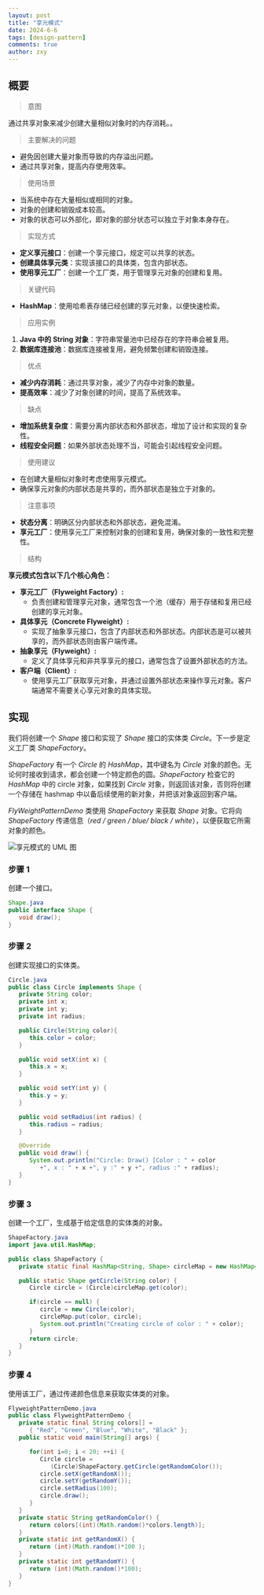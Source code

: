 ```yaml
---
layout: post
title: "享元模式"
date: 2024-6-6
tags: [design-pattern]
comments: true
author: zxy
---
```


## 概要

> 意图

通过共享对象来减少创建大量相似对象时的内存消耗。。

> 主要解决的问题

- 避免因创建大量对象而导致的内存溢出问题。
- 通过共享对象，提高内存使用效率。

> 使用场景

- 当系统中存在大量相似或相同的对象。
- 对象的创建和销毁成本较高。
- 对象的状态可以外部化，即对象的部分状态可以独立于对象本身存在。

> 实现方式

- **定义享元接口**：创建一个享元接口，规定可以共享的状态。
- **创建具体享元类**：实现该接口的具体类，包含内部状态。
- **使用享元工厂**：创建一个工厂类，用于管理享元对象的创建和复用。

> 关键代码

- **HashMap**：使用哈希表存储已经创建的享元对象，以便快速检索。

> 应用实例

1. **Java 中的 String 对象**：字符串常量池中已经存在的字符串会被复用。
2. **数据库连接池**：数据库连接被复用，避免频繁创建和销毁连接。

> 优点

- **减少内存消耗**：通过共享对象，减少了内存中对象的数量。
- **提高效率**：减少了对象创建的时间，提高了系统效率。

> 缺点

- **增加系统复杂度**：需要分离内部状态和外部状态，增加了设计和实现的复杂性。
- **线程安全问题**：如果外部状态处理不当，可能会引起线程安全问题。

> 使用建议

- 在创建大量相似对象时考虑使用享元模式。
- 确保享元对象的内部状态是共享的，而外部状态是独立于对象的。

> 注意事项

- **状态分离**：明确区分内部状态和外部状态，避免混淆。
- **享元工厂**：使用享元工厂来控制对象的创建和复用，确保对象的一致性和完整性。

> 结构

**享元模式包含以下几个核心角色：**

- **享元工厂（Flyweight Factory）:**
  - 负责创建和管理享元对象，通常包含一个池（缓存）用于存储和复用已经创建的享元对象。
- **具体享元（Concrete Flyweight）:**
  - 实现了抽象享元接口，包含了内部状态和外部状态。内部状态是可以被共享的，而外部状态则由客户端传递。
- **抽象享元（Flyweight）:**
  - 定义了具体享元和非共享享元的接口，通常包含了设置外部状态的方法。
- **客户端（Client）:**
  - 使用享元工厂获取享元对象，并通过设置外部状态来操作享元对象。客户端通常不需要关心享元对象的具体实现。

## 实现

我们将创建一个 _Shape_ 接口和实现了 _Shape_ 接口的实体类 _Circle_。下一步是定义工厂类 _ShapeFactory_。

_ShapeFactory_ 有一个 _Circle_ 的 _HashMap_，其中键名为 _Circle_ 对象的颜色。无论何时接收到请求，都会创建一个特定颜色的圆。_ShapeFactory_ 检查它的 _HashMap_ 中的 circle 对象，如果找到 _Circle_ 对象，则返回该对象，否则将创建一个存储在 hashmap 中以备后续使用的新对象，并把该对象返回到客户端。

_FlyWeightPatternDemo_ 类使用 _ShapeFactory_ 来获取 _Shape_ 对象。它将向 _ShapeFactory_ 传递信息（_red / green / blue/ black / white_），以便获取它所需对象的颜色。

![享元模式的 UML 图](https://www.runoob.com/wp-content/uploads/2014/08/20201015-fiyweight.svg)

### 步骤 1

创建一个接口。

```java
Shape.java
public interface Shape {
   void draw();
}
```

### 步骤 2

创建实现接口的实体类。

```java
Circle.java
public class Circle implements Shape {
   private String color;
   private int x;
   private int y;
   private int radius;

   public Circle(String color){
      this.color = color;
   }

   public void setX(int x) {
      this.x = x;
   }

   public void setY(int y) {
      this.y = y;
   }

   public void setRadius(int radius) {
      this.radius = radius;
   }

   @Override
   public void draw() {
      System.out.println("Circle: Draw() [Color : " + color
         +", x : " + x +", y :" + y +", radius :" + radius);
   }
}
```

### 步骤 3

创建一个工厂，生成基于给定信息的实体类的对象。

```java
ShapeFactory.java
import java.util.HashMap;

public class ShapeFactory {
   private static final HashMap<String, Shape> circleMap = new HashMap<>();

   public static Shape getCircle(String color) {
      Circle circle = (Circle)circleMap.get(color);

      if(circle == null) {
         circle = new Circle(color);
         circleMap.put(color, circle);
         System.out.println("Creating circle of color : " + color);
      }
      return circle;
   }
}
```

### 步骤 4

使用该工厂，通过传递颜色信息来获取实体类的对象。

```java
FlyweightPatternDemo.java
public class FlyweightPatternDemo {
   private static final String colors[] =
      { "Red", "Green", "Blue", "White", "Black" };
   public static void main(String[] args) {

      for(int i=0; i < 20; ++i) {
         Circle circle =
            (Circle)ShapeFactory.getCircle(getRandomColor());
         circle.setX(getRandomX());
         circle.setY(getRandomY());
         circle.setRadius(100);
         circle.draw();
      }
   }
   private static String getRandomColor() {
      return colors[(int)(Math.random()*colors.length)];
   }
   private static int getRandomX() {
      return (int)(Math.random()*100 );
   }
   private static int getRandomY() {
      return (int)(Math.random()*100);
   }
}
```
